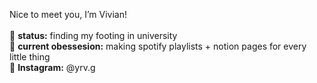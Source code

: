 Nice to meet you, I’m Vivian! <br><br>
📖 <b>status:</b> finding my footing in university<br>
🎵 <b>current obessesion:</b> making spotify playlists + notion pages for every little thing<br>
📨 <b>Instagram:</b> @yrv.g   

<!---
yrvg/yrvg is a ✨ special ✨ repository because its `README.md` (this file) appears on your GitHub profile.
You can click the Preview link to take a look at your changes.
--->
